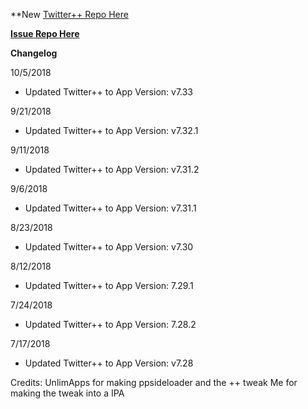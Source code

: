 **New [Twitter++ Repo Here](https://github.com/JMccormick264/TwitterPP)

**[Issue Repo Here](https://github.com/eni9889/TW-PP-Issues)**

**Changelog**

10/5/2018

 - Updated Twitter++ to App Version: v7.33

9/21/2018

 - Updated Twitter++ to App Version: v7.32.1

9/11/2018

 - Updated Twitter++ to App Version: v7.31.2

9/6/2018

 - Updated Twitter++ to App Version: v7.31.1

8/23/2018

 - Updated Twitter++ to App Version: v7.30

8/12/2018

 - Updated Twitter++ to App Version: 7.29.1

7/24/2018

 - Updated Twitter++ to App Version: 7.28.2

7/17/2018

 - Updated Twitter++ to App Version: v7.28

Credits:
UnlimApps for making ppsideloader and the ++ tweak
Me for making the tweak into a IPA
